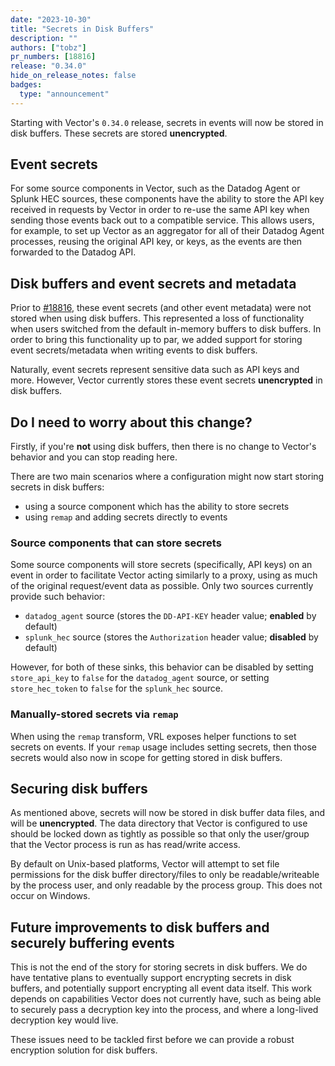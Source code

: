 ```yaml
---
date: "2023-10-30"
title: "Secrets in Disk Buffers"
description: ""
authors: ["tobz"]
pr_numbers: [18816]
release: "0.34.0"
hide_on_release_notes: false
badges:
  type: "announcement"
---
```


Starting with Vector's `0.34.0` release, secrets in events will now be stored in disk buffers. These
secrets are stored **unencrypted**.

## Event secrets

For some source components in Vector, such as the Datadog Agent or Splunk HEC sources, these
components have the ability to store the API key received in requests by Vector in order to re-use
the same API key when sending those events back out to a compatible service. This allows users, for
example, to set up Vector as an aggregator for all of their Datadog Agent processes, reusing the
original API key, or keys, as the events are then forwarded to the Datadog API.

## Disk buffers and event secrets and metadata

Prior to [#18816](https://github.com/vectordotdev/vector/pull/18816), these event secrets (and other
event metadata) were not stored when using disk buffers. This represented a loss of functionality
when users switched from the default in-memory buffers to disk buffers. In order to bring this
functionality up to par, we added support for storing event secrets/metadata when writing events to
disk buffers.

Naturally, event secrets represent sensitive data such as API keys and more. However, Vector
currently stores these event secrets **unencrypted** in disk buffers.

## Do I need to worry about this change?

Firstly, if you're **not** using disk buffers, then there is no change to Vector's behavior and you can
stop reading here.

There are two main scenarios where a configuration might now start storing secrets in disk buffers:

- using a source component which has the ability to store secrets
- using `remap` and adding secrets directly to events

### Source components that can store secrets

Some source components will store secrets (specifically, API keys) on an event in order to
facilitate Vector acting similarly to a proxy, using as much of the original request/event data as
possible. Only two sources currently provide such behavior:

- `datadog_agent` source (stores the `DD-API-KEY` header value; **enabled** by default)
- `splunk_hec` source (stores the `Authorization` header value; **disabled** by default)

However, for both of these sinks, this behavior can be disabled by setting `store_api_key` to
`false` for the `datadog_agent` source, or setting `store_hec_token` to `false` for the `splunk_hec`
source.

### Manually-stored secrets via `remap`

When using the `remap` transform, VRL exposes helper functions to set secrets on events. If your
`remap` usage includes setting secrets, then those secrets would also now in scope for getting
stored in disk buffers.

## Securing disk buffers

As mentioned above, secrets will now be stored in disk buffer data files, and will be
**unencrypted**. The data directory that Vector is configured to use should be locked down as
tightly as possible so that only the user/group that the Vector process is run as has read/write
access.

By default on Unix-based platforms, Vector will attempt to set file permissions for the disk buffer
directory/files to only be readable/writeable by the process user, and only readable by the process
group. This does not occur on Windows.

## Future improvements to disk buffers and securely buffering events

This is not the end of the story for storing secrets in disk buffers. We do have tentative plans to
eventually support encrypting secrets in disk buffers, and potentially support encrypting all event
data itself. This work depends on capabilities Vector does not currently have, such as being able to
securely pass a decryption key into the process, and where a long-lived decryption key would live.

These issues need to be tackled first before we can provide a robust encryption solution for disk
buffers.
